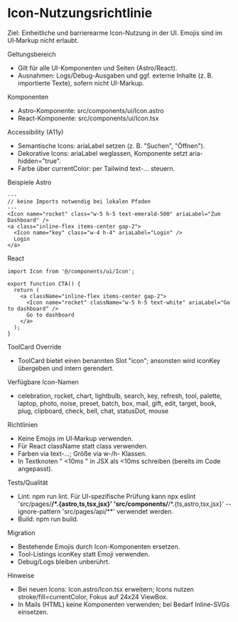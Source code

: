 # Icon-Nutzungsrichtlinie

Ziel: Einheitliche und barrierearme Icon-Nutzung in der UI. Emojis sind im UI‑Markup nicht erlaubt.

Geltungsbereich

- Gilt für alle UI-Komponenten und Seiten (Astro/React).
- Ausnahmen: Logs/Debug-Ausgaben und ggf. externe Inhalte (z. B. importierte Texte), sofern nicht UI-Markup.

Komponenten

- Astro-Komponente: src/components/ui/Icon.astro
- React-Komponente: src/components/ui/Icon.tsx

Accessibility (A11y)

- Semantische Icons: ariaLabel setzen (z. B. "Suchen", "Öffnen").
- Dekorative Icons: ariaLabel weglassen, Komponente setzt aria-hidden="true".
- Farbe über currentColor: per Tailwind text-... steuern.

Beispiele
Astro

```astro
---
// keine Imports notwendig bei lokalen Pfaden
---
<Icon name="rocket" class="w-5 h-5 text-emerald-500" ariaLabel="Zum Dashboard" />
<a class="inline-flex items-center gap-2">
  <Icon name="key" class="w-4 h-4" ariaLabel="Login" />
  Login
</a>
```

React

```tsx
import Icon from '@/components/ui/Icon';

export function CTA() {
  return (
    <a className="inline-flex items-center gap-2">
      <Icon name="rocket" className="w-5 h-5 text-white" ariaLabel="Go to dashboard" />
      Go to dashboard
    </a>
  );
}
```

ToolCard Override

- ToolCard bietet einen benannten Slot "icon"; ansonsten wird iconKey übergeben und intern gerendert.

Verfügbare Icon-Namen

- celebration, rocket, chart, lightbulb, search, key, refresh, tool, palette, laptop, photo, noise, preset, batch, box, mail, gift, edit, target, book, plug, clipboard, check, bell, chat, statusDot, mouse

Richtlinien

- Keine Emojis im UI‑Markup verwenden.
- Für React className statt class verwenden.
- Farben via text-...; Größe via w-/h- Klassen.
- In Textknoten " <10ms " in JSX als <10ms schreiben (bereits im Code angepasst).

Tests/Qualität

- Lint: npm run lint. Für UI-spezifische Prüfung kann npx eslint 'src/pages/**/*.{astro,ts,tsx,jsx}' 'src/components/**/*.{ts,astro,tsx,jsx}' --ignore-pattern 'src/pages/api/**' verwendet werden.
- Build: npm run build.

Migration

- Bestehende Emojis durch Icon-Komponenten ersetzen.
- Tool-Listings iconKey statt Emoji verwenden.
- Debug/Logs bleiben unberührt.

Hinweise

- Bei neuen Icons: Icon.astro/Icon.tsx erweitern; Icons nutzen stroke/fill=currentColor, Fokus auf 24x24 ViewBox.
- In Mails (HTML) keine Komponenten verwenden; bei Bedarf Inline-SVGs einsetzen.
